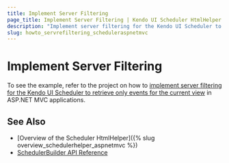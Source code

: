 ```yaml
---
title: Implement Server Filtering
page_title: Implement Server Filtering | Kendo UI Scheduler HtmlHelper for ASP.NET MVC
description: "Implement server filtering for the Kendo UI Scheduler to retrieve only events for the current view in ASP.NET MVC applications."
slug: howto_servrefiltering_scheduleraspnetmvc
---
```


# Implement Server Filtering

To see the example, refer to the project on how to [implement server filtering for the Kendo UI Scheduler to retrieve only events for the current view](https://github.com/telerik/ui-for-aspnet-mvc-examples/tree/master/scheduler/scheduler-server-filtering) in ASP.NET MVC applications.

## See Also

* [Overview of the Scheduler HtmlHelper]({% slug overview_schedulerhelper_aspnetmvc %})
* [SchedulerBuilder API Reference](http://docs.telerik.com/aspnet-mvc/api/Kendo.Mvc.UI.Fluent/SchedulerBuilder)
